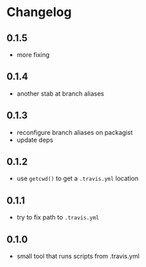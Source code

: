 # Changelog

## 0.1.5

* more fixing

## 0.1.4

* another stab at branch aliases

## 0.1.3

* reconfigure branch aliases on packagist
* update deps

## 0.1.2

* use ``getcwd()`` to get a ``.travis.yml`` location

## 0.1.1

* try to fix path to ``.travis.yml``

## 0.1.0

* small tool that runs scripts from .travis.yml
